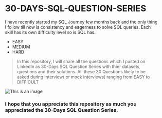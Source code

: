 # 30-DAYS-SQL-QUESTION-SERIES
I have recently started my SQL Journey few months back and the only thing I follow till now is consistency and eagerness to solve SQL queries. Each skill has its own difficulty level so is SQL has.
- EASY 
- MEDIUM
- HARD
> In this repository, I will share all the questions which I posted on LinkedIn as 30-Days SQL Question Series with thier datasets, questions and their solutions.
All these 30 Questions likely to be asked during interview( or mock interviews) ranging from EASY to DIFFICULT

![This is an image](https://i.redd.it/gnpreykgb9d71.jpg)

### I hope that you appreciate this repository as much you appreciated the 30-Days SQL Question Series.
